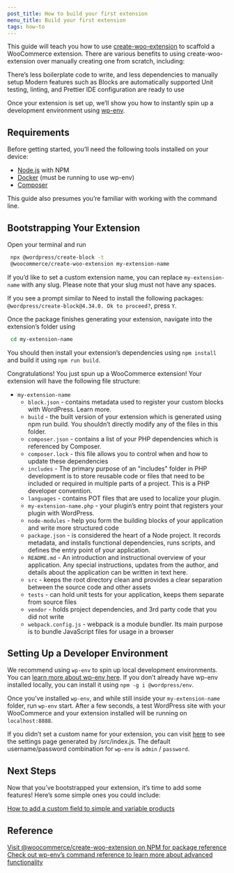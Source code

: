 ```yaml
---
post_title: How to build your first extension
menu_title: Build your first extension
tags: how-to
---
```


This guide will teach you how to use [create-woo-extension](https://www.npmjs.com/package/@woocommerce/create-woo-extension) to scaffold a WooCommerce extension. There are various benefits to using create-woo-extension over manually creating one from scratch, including:

There’s less boilerplate code to write, and less dependencies to manually setup
Modern features such as Blocks are automatically supported 
Unit testing, linting, and Prettier IDE configuration are ready to use

Once your extension is set up, we’ll show you how to instantly spin up a development environment using [wp-env](https://developer.wordpress.org/block-editor/reference-guides/packages/packages-env/).

## Requirements

Before getting started, you’ll need the following tools installed on your device:


- [Node.js](https://nodejs.org/en/learn/getting-started/how-to-install-nodejs) with NPM
- [Docker](https://docs.docker.com/engine/install/) (must be running to use wp-env)
- [Composer](https://getcomposer.org/doc/00-intro.md)

This guide also presumes you’re familiar with working with the command line.

## Bootstrapping Your Extension

Open your terminal and run

```sh
 npx @wordpress/create-block -t 
 @woocommerce/create-woo-extension my-extension-name
```
If you’d like to set a custom extension name, you can replace `my-extension-name` with any slug. Please note that your slug must not have any spaces.

If you see a prompt similar to Need to install the following packages: `@wordpress/create-block@4.34.0. Ok to proceed?`, press `Y`.


Once the package finishes generating your extension, navigate into the extension’s folder using 
```sh
 cd my-extension-name
```
You should then install your extension’s dependencies using `npm install`  and build it using `npm run build`.

Congratulations! You just spun up a WooCommerce extension! Your extension will have the following file structure:

- `my-extension-name`
    - `block.json` - contains metadata used to register your custom blocks with WordPress. Learn more.
    - `build` - the built version of your extension which is generated using npm run build. You shouldn’t directly modify any of the files in this folder.
    - `composer.json` - contains a list of your PHP dependencies which is referenced by Composer.
    - `composer.lock` - this file allows you to control when and how to update these dependencies
    - `includes` - The primary purpose of an "includes" folder in PHP development is to store reusable code or files that need to be included or required in multiple parts of a project. This is a PHP developer convention.
    - `languages` - contains POT files that are used to localize your plugin.
    - `my-extension-name.php` - your plugin’s entry point that registers your plugin with WordPress.
    - `node-modules` - help you form the building blocks of your application and write more structured code
    - `package.json` - is considered the heart of a Node project. It records metadata, and installs functional dependencies, runs scripts, and defines the entry point of your application.
    - `README.md` - An introduction and instructional overview of your application. Any special instructions, updates from the author, and details about the application can be written in text here.
    - `src` - keeps the root directory clean and provides a clear separation between the source code and other assets
    - `tests` - can hold unit tests for your application, keeps them separate from source files
    - `vendor` - holds project dependencies, and 3rd party code that you did not write
    - `webpack.config.js` - webpack is a module bundler. Its main purpose is to bundle JavaScript files for usage in a browser


## Setting Up a Developer Environment
We recommend using `wp-env` to spin up local development environments. You can [learn more about wp-env here](https://make.wordpress.org/core/2020/03/03/wp-env-simple-local-environments-for-wordpress/). If you don’t already have wp-env installed locally, you can install it using 
`npm -g i @wordpress/env`.

Once you’ve installed `wp-env`, and while still inside your `my-extension-name` folder, run `wp-env` start. After a few seconds, a test WordPress site with your WooCommerce and your extension installed will be running on `localhost:8888`.

If you didn’t set a custom name for your extension, you can visit [here](http://localhost:8888/wp-admin/admin.php?page=wc-admin&path=%2Fmy-extension-name) to see the settings page generated by /src/index.js. The default username/password combination for `wp-env` is `admin` / `password`.
## Next Steps
Now that you’ve bootstrapped your extension, it’s time to add some features! Here’s some simple ones you could include:

[How to add a custom field to simple and variable products](https://developer.woo.com/docs/how-to-add-a-custom-field-to-simple-and-variable-products/)

## Reference

[Visit @woocommerce/create-woo-extension on NPM for package reference](https://www.npmjs.com/package/@woocommerce/create-woo-extension)
[Check out wp-env’s command reference to learn more about advanced functionality](https://developer.wordpress.org/block-editor/reference-guides/packages/packages-env/#command-reference)
